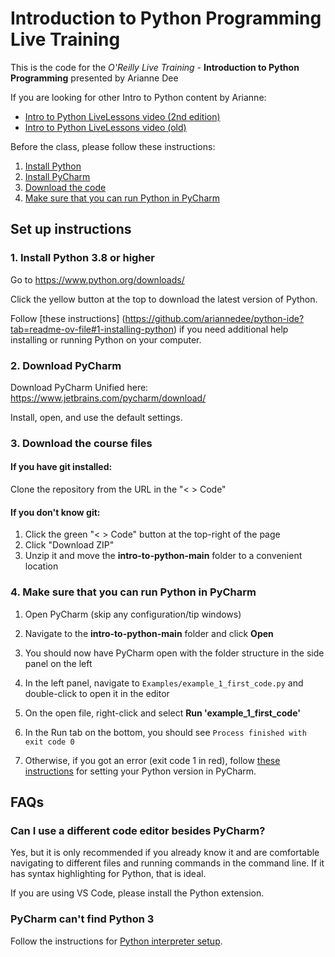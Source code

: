 # Introduction to Python Programming Live Training

This is the code for the *O'Reilly Live Training* - **Introduction to Python Programming** presented by Arianne Dee

If you are looking for other Intro to Python content by Arianne:
- [Intro to Python LiveLessons video (2nd edition)](https://github.com/ariannedee/intro-to-python-2ed)
- [Intro to Python LiveLessons video (old)](https://github.com/ariannedee/intro-to-python-livelessons)

Before the class, please follow these instructions:
1. [Install Python](#1-install-python-38-or-higher)
2. [Install PyCharm](#2-download-pycharm)
3. [Download the code](#3-download-the-course-files)
4. [Make sure that you can run Python in PyCharm](#4-make-sure-that-you-can-run-python-in-pycharm)

## Set up instructions
### 1. Install Python 3.8 or higher
Go to https://www.python.org/downloads/

Click the yellow button at the top to download the latest version of Python.

Follow [these instructions] (https://github.com/ariannedee/python-ide?tab=readme-ov-file#1-installing-python)
if you need additional help installing or running Python on your computer.

### 2. Download PyCharm
Download PyCharm Unified here: https://www.jetbrains.com/pycharm/download/

Install, open, and use the default settings.

### 3. Download the course files

#### If you have git installed:
Clone the repository from the URL in the "< > Code"

#### If you don't know git:
1. Click the green "< > Code" button at the top-right of the page
2. Click "Download ZIP"
3. Unzip it and move the **intro-to-python-main** folder to a convenient location

### 4. Make sure that you can run Python in PyCharm
1. Open PyCharm (skip any configuration/tip windows)
   
2. Navigate to the **intro-to-python-main** folder and click **Open**

3. You should now have PyCharm open with the folder structure in the side panel on the left
   
4. In the left panel, navigate to `Examples/example_1_first_code.py` and double-click to open it in the editor

5. On the open file, right-click and select **Run 'example_1_first_code'**

6. In the Run tab on the bottom, you should see
`Process finished with exit code 0`

7. Otherwise, if you got an error (exit code 1 in red), follow [these instructions](https://github.com/ariannedee/python-ide/blob/main/docs/PYTHON-IDE.md/#pycharm)
for setting your Python version in PyCharm.

## FAQs

### Can I use a different code editor besides PyCharm?

Yes, but it is only recommended if you already know it and are comfortable navigating to different files and running commands in the command line. 
If it has syntax highlighting for Python, that is ideal.

If you are using VS Code, please install the Python extension.

### PyCharm can't find Python 3

Follow the instructions for [Python interpreter setup](https://github.com/ariannedee/python-ide/blob/main/docs/PYTHON-IDE.md/#pycharm).
